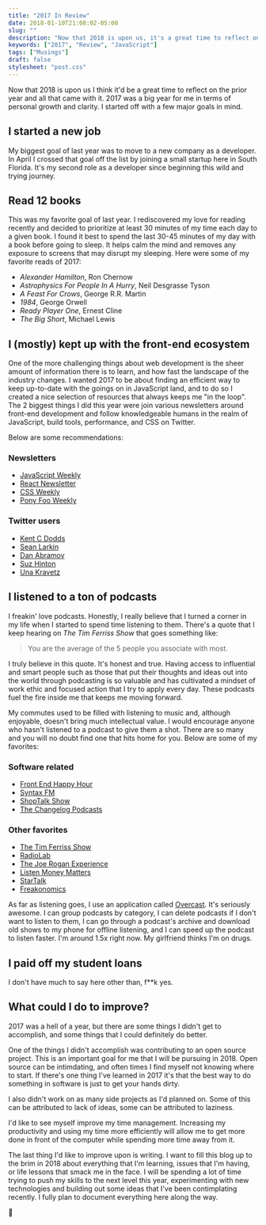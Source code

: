 ```yaml
---
title: "2017 In Review"
date: 2018-01-10T21:08:02-05:00
slug: ""
description: "Now that 2018 is upon us, it's a great time to reflect on 2017."
keywords: ["2017", "Review", "JavaScript"]
tags: ["Musings"]
draft: false
stylesheet: "post.css"
---
```

 
Now that 2018 is upon us I think it'd be a great time to reflect on the prior year and all that came with it. 2017 was a big year for me in terms of personal growth and clarity. I started off with a few major goals in mind. 

## I started a new job

My biggest goal of last year was to move to a new company as a developer. In April I crossed that goal off the list by joining a small startup here in South Florida. It's my second role as a developer since beginning this wild and trying journey.

## Read 12 books

This was my favorite goal of last year. I rediscovered my love for reading recently and decided to prioritize at least 30 minutes of my time each day to a given book. I found it best to spend the last 30-45 minutes of my day with a book before going to sleep. It helps calm the mind and removes any exposure to screens that may disrupt my sleeping. Here were some of my favorite reads of 2017:

- _Alexander Hamilton_, Ron Chernow
- _Astrophysics For People In A Hurry_, Neil Desgrasse Tyson
- _A Feast For Crows_, George R.R. Martin
- _1984_, George Orwell
- _Ready Player One_, Ernest Cline
- _The Big Short_, Michael Lewis

## I (mostly) kept up with the front-end ecosystem

One of the more challenging things about web development is the sheer amount of information there is to learn, and how fast the landscape of the industry changes. I wanted 2017 to be about finding an efficient way to keep up-to-date with the goings on in JavaScript land, and to do so I created a nice selection of resources that always keeps me "in the loop". The 2 biggest things I did this year were join various newsletters around front-end development and follow knowledgeable humans in the realm of JavaScript, build tools, performance, and CSS on Twitter.

Below are some recommendations:

### Newsletters 

- [JavaScript Weekly](http://javascriptweekly.com/)
- [React Newsletter](http://reactjsnewsletter.com/)
- [CSS Weekly](http://css-weekly.com/)
- [Pony Foo Weekly](https://ponyfoo.com/weekly)

### Twitter users

- [Kent C Dodds](https://twitter.com/kentcdodds)
- [Sean Larkin](https://twitter.com/TheLarkInn)
- [Dan Abramov](https://twitter.com/dan_abramov)
- [Suz Hinton](https://twitter.com/noopkat)
- [Una Kravetz](https://twitter.com/Una)


## I listened to a ton of podcasts

I freakin' love podcasts. Honestly, I really believe that I turned a corner in my life when I started to spend time listening to them. There's a quote that I keep hearing on _The Tim Ferriss Show_ that goes something like:

> You are the average of the 5 people you associate with most.

I truly believe in this quote. It's honest and true. Having access to influential and smart people such as those that put their thoughts and ideas out into the world through podcasting is so valuable and has cultivated a mindset of work ethic and focused action that I try to apply every day. These podcasts fuel the fire inside me that keeps me moving forward.

My commutes used to be filled with listening to music and, although enjoyable, doesn't bring much intellectual value. I would encourage anyone who hasn't listened to a podcast to give them a shot. There are so many and you will no doubt find one that hits home for you. Below are some of my favorites:

### Software related

- [Front End Happy Hour](http://frontendhappyhour.com/)
- [Syntax FM](https://syntax.fm/)
- [ShopTalk Show](http://shoptalkshow.com/)
- [The Changelog Podcasts](https://changelog.com/)

### Other favorites

- [The Tim Ferriss Show](https://tim.blog/podcast/)
- [RadioLab](http://www.radiolab.org/)
- [The Joe Rogan Experience](http://podcasts.joerogan.net/)
- [Listen Money Matters](https://www.listenmoneymatters.com/show/)
- [StarTalk](https://www.startalkradio.net/category/startalk-radio/)
- [Freakonomics](http://freakonomics.com/) 

As far as listening goes, I use an application called [Overcast](overcast.fm). It's seriously awesome. I can group podcasts by category, I can delete podcasts if I don't want to listen to them, I can go through a podcast's archive and download old shows to my phone for offline listening, and I can speed up the podcast to listen faster. I'm around 1.5x right now. My girlfriend thinks I'm on drugs.

## I paid off my student loans

I don't have much to say here other than, f**k yes.

## What could I do to improve?

2017 was a hell of a year, but there are some things I didn't get to accomplish, and some things that I could definitely do better.

One of the things I didn't accomplish was contributing to an open source project. This is an important goal for me that I will be pursuing in 2018. Open source can be intimdating, and often times I find myself not knowing where to start. If there's one thing I've learned in 2017 it's that the best way to do something in software is just to get your hands dirty.

I also didn't work on as many side projects as I'd planned on. Some of this can be attributed to lack of ideas, some can be attributed to laziness.

I'd like to see myself improve my time management. Increasing my productivity and using my time more efficiently will allow me to get more done in front of the computer while spending more time away from it.

The last thing I'd like to improve upon is writing. I want to fill this blog up to the brim in 2018 about everything that I'm learning, issues that I'm having, or life lessons that smack me in the face. I will be spending a lot of time trying to push my skills to the next level this year, experimenting with new technologies and building out some ideas that I've been contimplating recently. I fully plan to document everything here along the way.

👾





